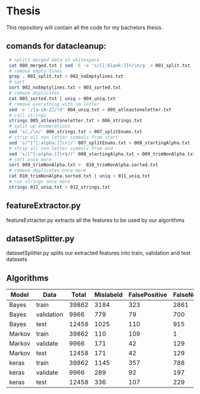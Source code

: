 # Thesis

This repository will contain all the code for my bachelors thesis.

## comands for datacleanup:

```sh
 # splitt merged data at whitespace
 cat 000_merged.txt | sed -E -e 's/[[:blank:]]+/\n/g' > 001_split.txt
 # remove empty lines
 grep . 001_split.txt > 002_noEmptylines.txt
 # sort
 sort 002_noEmptylines.txt > 003_sorted.txt
 # remove duplicates
 cat 003_sorted.txt | uniq > 004_uniq.txt
 # remove everything with no letter
 sed -e '/[a-zA-Z]/!d' 004_uniq.txt > 005_atleastoneletter.txt
 # call strings
 strings 005_atleastoneletter.txt > 006_strings.txt
 # split up enumerations
 sed 's/,/\n/' 006_strings.txt > 007_splitEnums.txt
 # strip all non letter symbols from start
 sed 's/^[^[:alpha:]]\+//' 007_splitEnums.txt > 008_startingAlpha.txt
 # strip all non letter symbols from end
 sed 's/[^[:alpha:]]\+$//' 008_startingAlpha.txt > 009_trimNonAlpha.txt
 # sort once more
 sort 009_trimNonAlpha.txt >  010_trimNonAlpha.sorted.txt
 # remove duplicates once more
 cat 010_trimNonAlpha.sorted.txt | uniq > 011_uniq.txt
 # run strings once more
 strings 011_uniq.txt > 012_strings.txt
```

## featureExtractor.py

featureExtractor.py extracts all the features to be used by our algorithms

## datasetSplitter.py

datasetSplitter.py splits our extracted features into train, validation and test datasets

## Algorithms

Model |Data      |Total|Mislabeld|FalsePositive|FalseNegative|PercentageFalse
------|----------|-----|---------|-------------|-------------|---------------
Bayes |train     |39862|3184     |323          |2861         |7.98%
Bayes |validation|9966 |779      |79           |700          |7.81%
Bayes |test      |12458|1025     |110          |915          |8.22%
Markov|train     |39862|110      |109          |1            |2.76%
Markov|validate  |9966 |171      |42           |129          |1.71%
Markov|test      |12458|171      |42           |129          |1.37%
keras |train     |39862|1145     |357          |788          |2.87%
keras |validate  |9966 |289      |92           |197          |2.89%
keras |test      |12458|336      |107          |229          |2.69%
